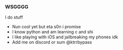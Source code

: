 ### WSGGGG
I do stuff
- Nun cool yet but eta s0n i promise
- I know python and am learning c and shi
- I like playing with iOS and jailbreaking my phones idk
- Add me on discord or sum @ktrrbypass
